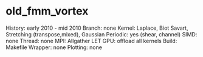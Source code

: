 # old_fmm_vortex
History: early 2010 - mid 2010
Branch: none
Kernel: Laplace, Biot Savart, Stretching (transpose,mixed), Gaussian
Periodic: yes (shear, channel)
SIMD: none
Thread: none
MPI: Allgather LET
GPU: offload all kernels
Build: Makefile
Wrapper: none
Plotting: none